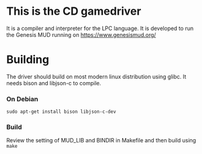 
# This is the CD gamedriver

It is a compiler and interpreter for the LPC language. 
It is developed to run the Genesis MUD running on https://www.genesismud.org/  

# Building

The driver should build on most modern linux distribution using glibc.
It needs bison and libjson-c to compile.

### On Debian
```
sudo apt-get install bison libjson-c-dev
```

### Build

Review the setting of MUD_LIB and BINDIR in Makefile and then build
using `make`

